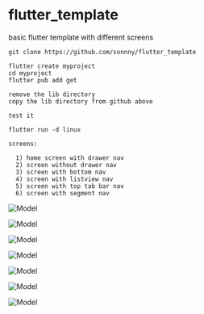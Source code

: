 # flutter_template
basic flutter template with different screens

```
git clone https://github.com/sonnny/flutter_template

flutter create myproject
cd myproject
flutter pub add get

remove the lib directory
copy the lib directory from github above

test it

flutter run -d linux

screens:

  1) home screen with drawer nav
  2) screen without drawer nav
  3) screen with bottom nav
  4) screen with listview nav
  5) screen with top tab bar nav
  6) screen with segment nav

```

![Model](https://github.com/sonnny/flutter_template/blob/main/screenshot/home.png)

![Model](https://github.com/sonnny/flutter_template/blob/main/screenshot/bottom_nav_bar.png)

![Model](https://github.com/sonnny/flutter_template/blob/main/screenshot/drawer.png)

![Model](https://github.com/sonnny/flutter_template/blob/main/screenshot/listview.png)

![Model](https://github.com/sonnny/flutter_template/blob/main/screenshot/no_drawer.png)

![Model](https://github.com/sonnny/flutter_template/blob/main/screenshot/segment.png)

![Model](https://github.com/sonnny/flutter_template/blob/main/screenshot/segment.png)

